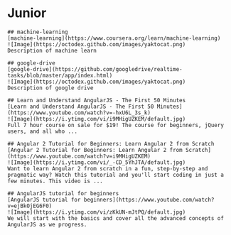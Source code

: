# Junior

    ## machine-learning
    [machine-learning](https://www.coursera.org/learn/machine-learning)
    ![Image](https://octodex.github.com/images/yaktocat.png)
    Description of machine learn

    ## google-drive
    [google-drive](https://github.com/googledrive/realtime-tasks/blob/master/app/index.html)
    ![Image](https://octodex.github.com/images/yaktocat.png)
    Description of google drive

    ## Learn and Understand AngularJS - The First 50 Minutes
    [Learn and Understand AngularJS - The First 50 Minutes](https://www.youtube.com/watch?v=-hxU6L_3s_k)
    ![Image](https://i.ytimg.com/vi/i9MHigUZKEM/default.jpg)
    Full 7 hour course on sale for $19! The course for beginners, jQuery users, and all who ...

    ## Angular 2 Tutorial for Beginners: Learn Angular 2 from Scratch
    [Angular 2 Tutorial for Beginners: Learn Angular 2 from Scratch](https://www.youtube.com/watch?v=i9MHigUZKEM)
    ![Image](https://i.ytimg.com/vi/_-CD_5YhJTA/default.jpg)
    Want to learn Angular 2 from scratch in a fun, step-by-step and pragmatic way? Watch this tutorial and you'll start coding in just a few minutes. This video is ...

    ## AngularJS tutorial for beginners
    [AngularJS tutorial for beginners](https://www.youtube.com/watch?v=ejBkOjEG6F0)
    ![Image](https://i.ytimg.com/vi/zKkUN-mJtPQ/default.jpg)
    We will start with the basics and cover all the advanced concepts of AngularJS as we progress.